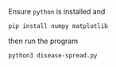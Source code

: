 Ensure `python` is installed and
```
pip install numpy matplotlib
```
then run the program
```
python3 disease-spread.py
```
